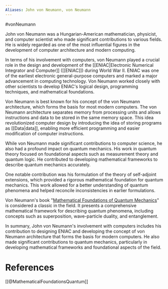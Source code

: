 ```yaml
---
Aliases: John von Neumann, von Neumann
---
```

#vonNeumann

John von Neumann was a Hungarian-American mathematician, physicist, and computer scientist who made significant contributions to various fields. He is widely regarded as one of the most influential figures in the development of computer architecture and modern computing.

In terms of his involvement with computers, von Neumann played a crucial role in the design and development of the [[ENIAC|Electronic Numerical Integrator and Computer]] ([[ENIAC]]) during World War II. ENIAC was one of the earliest electronic general-purpose computers and marked a major advancement in computing technology. Von Neumann worked closely with other scientists to develop ENIAC's logical design, programming techniques, and mathematical foundations.

Von Neumann is best known for his concept of the von Neumann architecture, which forms the basis for most modern computers. The von Neumann architecture separates memory from processing units and allows instructions and data to be stored in the same memory space. This idea revolutionized computer design by introducing the idea of storing programs as [[Data|data]], enabling more efficient programming and easier modification of computer instructions.

While von Neumann made significant contributions to computer science, he also had a profound impact on quantum mechanics. His work in quantum theory focused on foundational aspects such as measurement theory and quantum logic. He contributed to developing mathematical frameworks to describe quantum mechanics accurately.

One notable contribution was his formulation of the theory of self-adjoint extensions, which provided a rigorous mathematical foundation for quantum mechanics. This work allowed for a better understanding of quantum phenomena and helped reconcile inconsistencies in earlier formulations.

Von Neumann's book "[Mathematical Foundations of Quantum Mechanics](https://www.wikiwand.com/en/Mathematical_Foundations_of_Quantum_Mechanics)" is considered a classic in the field. It presents a comprehensive mathematical framework for describing quantum phenomena, including concepts such as superposition, wave-particle duality, and entanglement.

In summary, John von Neumann's involvement with computers includes his contribution to designing ENIAC and developing the concept of von Neumann architecture that forms the basis for modern computers. He also made significant contributions to quantum mechanics, particularly in developing mathematical frameworks and foundational aspects of the field.

# References

[[@MathematicalFoundationsQuantum]]